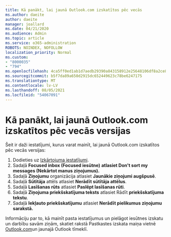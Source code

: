 ```yaml
---
title: Kā panākt, lai jaunā Outlook.com izskatītos pēc vecās
ms.author: daeite
author: daeite
manager: joallard
ms.date: 04/21/2020
ms.audience: Admin
ms.topic: article
ms.service: o365-administration
ROBOTS: NOINDEX, NOFOLLOW
localization_priority: Normal
ms.custom:
- "8000035"
- "794"
ms.openlocfilehash: 4ca5ff0ed1ab1d7aedb29390a843158912e25648106df8a2ce88a0b8458d62fa
ms.sourcegitcommit: b5f7da89a650d2915dc652449623c78be6247175
ms.translationtype: MT
ms.contentlocale: lv-LV
ms.lasthandoff: 08/05/2021
ms.locfileid: "54067091"
---
```

# <a name="how-to-make-the-new-outlookcom-look-like-the-old-version"></a>Kā panākt, lai jaunā Outlook.com izskatītos pēc vecās versijas

Šeit ir daži iestatījumi, kurus varat mainīt, lai jaunā Outlook.com izskatītos pēc vecās versijas:

1. Dodieties uz [Izkārtojuma iestatījumi](https://outlook.live.com/mail/options/mail/layout).
1. Sadaļā **Focused inbox (Focused iesūtne)** **atlasiet Don't sort my messages (Nekārtot manus ziņojumus).**
1. Sadaļā **Ziņojumu** organizācija atlasiet **Jaunākie ziņojumi augšpusē**.
1. Sadaļā **Sūtītāja** attēls atlasiet **Nerādīt sūtītāja attēlus**.
1. Sadaļā **Lasīšanas rūts** atlasiet **Paslēpt lasīšanas rūti**.
1. Sadaļā **Ziņojuma priekšskatījuma teksts** atlasiet Rādīt **priekšskatījuma tekstu**.
1. Sadaļā **Iekļauto priekšskatījumu** atlasiet **Nerādīt pielikumus ziņojumu sarakstā.**

Informāciju par to, kā mainīt pasta iestatījumus un pielāgot iesūtnes izskatu un darbību savām ziņām, skatiet rakstā Pastkastes izskata maiņa vietnē [Outlook.com](https://support.office.com/article/b41c2ecb-f23c-42b3-b7f8-659646d5e58c?wt.mc_id=Office_Outlook_com_Alchemy)un jaunajā Outlook tīmeklī.